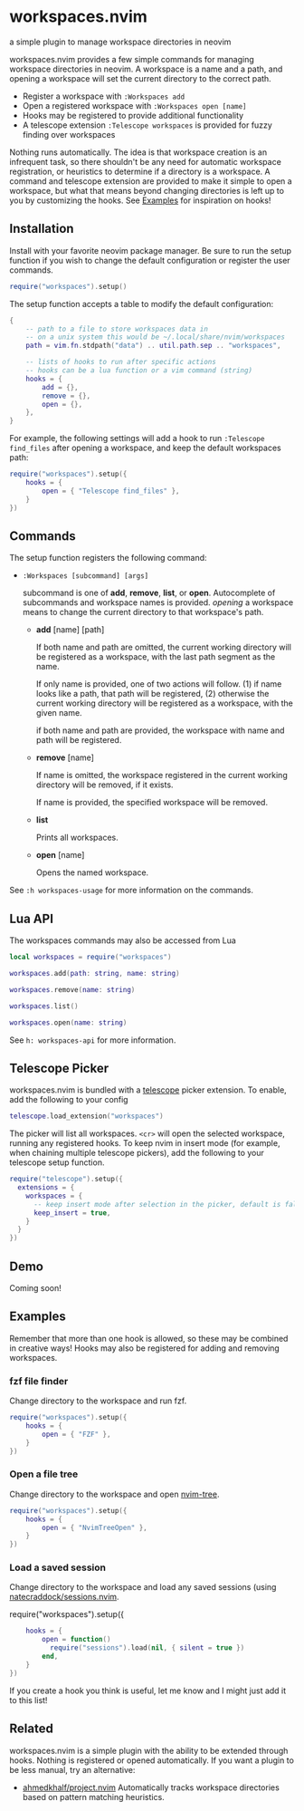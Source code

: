 # workspaces.nvim

a simple plugin to manage workspace directories in neovim

workspaces.nvim provides a few simple commands for managing workspace
directories in neovim. A workspace is a name and a path, and opening a workspace
will set the current directory to the correct path.

* Register a workspace with `:Workspaces add`
* Open a registered workspace with `:Workspaces open [name]`
* Hooks may be registered to provide additional functionality
* A telescope extension `:Telescope workspaces` is provided for fuzzy finding
  over workspaces

Nothing runs automatically. The idea is that workspace creation is an infrequent
task, so there shouldn't be any need for automatic workspace registration, or
heuristics to determine if a directory is a workspace. A command and telescope
extension are provided to make it simple to open a workspace, but what that
means beyond changing directories is left up to you by customizing the hooks.
See [Examples](#examples) for inspiration on hooks!

## Installation

Install with your favorite neovim package manager. Be sure to run the setup
function if you wish to change the default configuration or register the user
commands.

```lua
require("workspaces").setup()
```

The setup function accepts a table to modify the default configuration:

```lua
{
    -- path to a file to store workspaces data in
    -- on a unix system this would be ~/.local/share/nvim/workspaces
    path = vim.fn.stdpath("data") .. util.path.sep .. "workspaces",

    -- lists of hooks to run after specific actions
    -- hooks can be a lua function or a vim command (string)
    hooks = {
        add = {},
        remove = {},
        open = {},
    },
}
```

For example, the following settings will add a hook to run `:Telescope
find_files` after opening a workspace, and keep the default workspaces path:

```lua
require("workspaces").setup({
    hooks = {
        open = { "Telescope find_files" },
    }
})
```

## Commands

The setup function registers the following command:

* `:Workspaces [subcommand] [args]`

  subcommand is one of **add**, **remove**, **list**, or **open**. Autocomplete
  of subcommands and workspace names is provided. *opening* a workspace means to
  change the current directory to that workspace's path.

  * **add** [name] [path]

    If both name and path are omitted, the current working directory will be
    registered as a workspace, with the last path segment as the name.

    If only name is provided, one of two actions will follow. (1) if name looks
    like a path, that path will be registered, (2) otherwise the current working
    directory will be registered as a workspace, with the given name.

    if both name and path are provided, the workspace with name and path will be
    registered.

  * **remove** [name]

    If name is omitted, the workspace registered in the current working
    directory will be removed, if it exists.

    If name is provided, the specified workspace will be removed.

  * **list**

    Prints all workspaces.

  * **open** [name]

    Opens the named workspace.

See `:h workspaces-usage` for more information on the commands.

## Lua API

The workspaces commands may also be accessed from Lua

```lua
local workspaces = require("workspaces")

workspaces.add(path: string, name: string)

workspaces.remove(name: string)

workspaces.list()

workspaces.open(name: string)
```

See `h: workspaces-api` for more information.

## Telescope Picker

workspaces.nvim is bundled with a
[telescope](https://github.com/nvim-telescope/telescope.nvim) picker extension.
To enable, add the following to your config

```lua
telescope.load_extension("workspaces")
```

The picker will list all workspaces. `<cr>` will open the selected workspace,
running any registered hooks. To keep nvim in insert mode (for example, when
chaining multiple telescope pickers), add the following to your telescope setup
function.

```lua
require("telescope").setup({
  extensions = {
    workspaces = {
      -- keep insert mode after selection in the picker, default is false
      keep_insert = true,
    }
  }
})
```

## Demo

Coming soon!

## Examples

Remember that more than one hook is allowed, so these may be combined in
creative ways! Hooks may also be registered for adding and removing workspaces.

### fzf file finder

Change directory to the workspace and run fzf.

```lua
require("workspaces").setup({
    hooks = {
        open = { "FZF" },
    }
})
```

### Open a file tree

Change directory to the workspace and open
[nvim-tree](https://github.com/kyazdani42/nvim-tree.lua).

```lua
require("workspaces").setup({
    hooks = {
        open = { "NvimTreeOpen" },
    }
})
```

### Load a saved session

Change directory to the workspace and load any saved sessions (using
[natecraddock/sessions.nvim](https://github.com.natecraddock/sessions.nvim).

require("workspaces").setup({
```lua
    hooks = {
        open = function()
          require("sessions").load(nil, { silent = true })
        end,
    }
})
```

If you create a hook you think is useful, let me know and I might just add it to
this list!

## Related

workspaces.nvim is a simple plugin with the ability to be extended through
hooks. Nothing is registered or opened automatically. If you want a plugin to be
less manual, try an alternative:

* [ahmedkhalf/project.nvim](https://github.com/ahmedkhalf/project.nvim)
  Automatically tracks workspace directories based on pattern matching
  heuristics.
